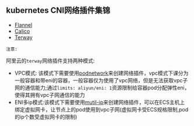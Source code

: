 ## kubernetes CNI网络插件集锦

- [Flannel]()
- [Calico]()
- [Terway](./terway)

`注意:` 

阿里云的`terway`网络插件支持两种模式:

- VPC模式: 该模式下需要使用[podnetwork](terway/podnetwork.yaml)来创建网络插件，vpc模式下课分为一般容器和带eni的容器，一般容器仅为使用了vpc网络，但是无法获取vpc子网的通信能力;通过`limits: aliyun/eni: 1`资源限制给容器pod分配弹性eni，使得其拥有vpc子网通信的能力
- ENI多ip模式:该模式下需要使用[mutil-ip](terway/terway-mutiip.yaml)来创建网络插件，可以在ECS主机上绑定虚拟网卡，让节点上的pod使用到vpc子网(虚拟网卡受ECS规格限制,pod的ip个数受虚拟网卡的限制)
